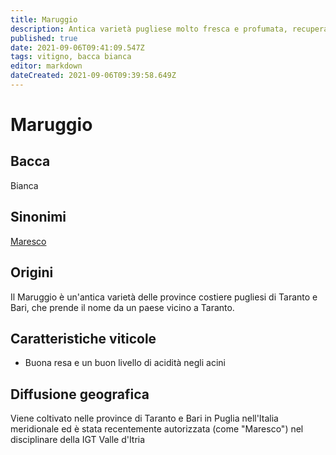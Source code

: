 ```yaml
---
title: Maruggio
description: Antica varietà pugliese molto fresca e profumata, recuperata sull'orlo dell'estinzione.
published: true
date: 2021-09-06T09:41:09.547Z
tags: vitigno, bacca bianca
editor: markdown
dateCreated: 2021-09-06T09:39:58.649Z
---
```


# Maruggio

## Bacca
Bianca

## Sinonimi
[Maresco](/vitigni/bacca-bianca/Maresco)


## Origini
Il Maruggio è un'antica varietà delle province costiere pugliesi di Taranto e Bari, che prende il nome da un paese vicino a Taranto.

## Caratteristiche viticole

- Buona resa e un buon livello di acidità negli acini

## Diffusione geografica

Viene coltivato nelle province di Taranto e Bari in Puglia nell'Italia meridionale ed è stata recentemente autorizzata (come "Maresco") nel disciplinare della IGT Valle d'Itria
